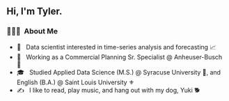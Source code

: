 <h2> Hi, I'm Tyler.</h2>

<h3> 👨🏻‍💻 &nbsp;About Me </h3>

- 🤔 &nbsp; Data scientist interested in time-series analysis and forecasting 📈
- 💼 &nbsp; Working as a Commercial Planning Sr. Specialist @ Anheuser-Busch 🦅
- 🎓 &nbsp; Studied Applied Data Science (M.S.) @ Syracuse University 🍊, and English (B.A.) @ Saint Louis University ⚜
- ✍️ &nbsp; I like to read, play music, and hang out with my dog, Yuki 🐕
